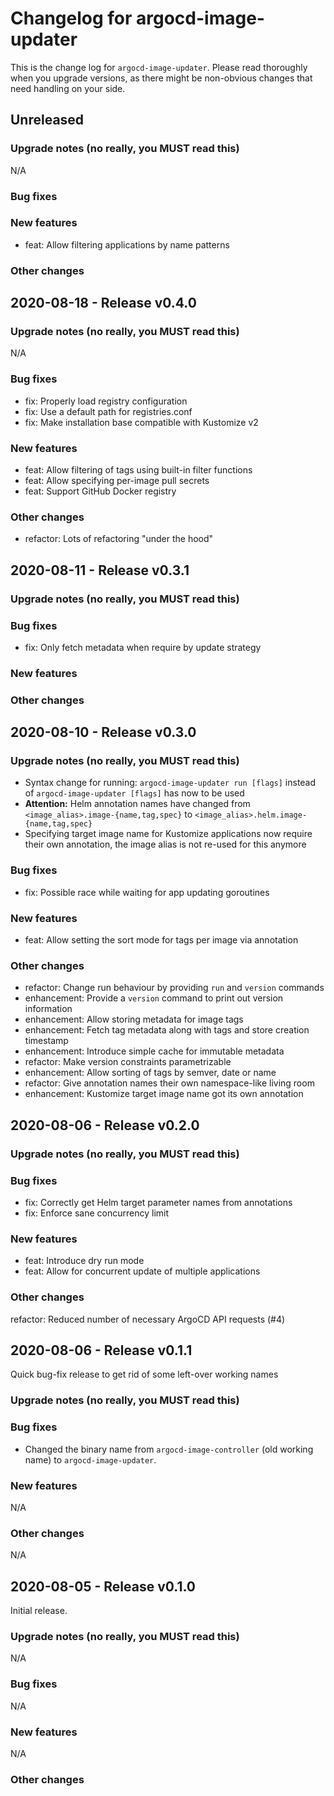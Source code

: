 # Changelog for argocd-image-updater

This is the change log for `argocd-image-updater`. Please read thoroughly
when you upgrade versions, as there might be non-obvious changes that need
handling on your side.

## Unreleased

### Upgrade notes (no really, you MUST read this)

N/A

### Bug fixes

### New features

* feat: Allow filtering applications by name patterns

### Other changes

## 2020-08-18 - Release v0.4.0

### Upgrade notes (no really, you MUST read this)

N/A

### Bug fixes

* fix: Properly load registry configuration
* fix: Use a default path for registries.conf
* fix: Make installation base compatible with Kustomize v2

### New features

* feat: Allow filtering of tags using built-in filter functions
* feat: Allow specifying per-image pull secrets
* feat: Support GitHub Docker registry

### Other changes

* refactor: Lots of refactoring "under the hood"

## 2020-08-11 - Release v0.3.1

### Upgrade notes (no really, you MUST read this)

### Bug fixes

* fix: Only fetch metadata when require by update strategy

### New features

### Other changes

## 2020-08-10 - Release v0.3.0

### Upgrade notes (no really, you MUST read this)

* Syntax change for running: `argocd-image-updater run [flags]` instead of `argocd-image-updater [flags]` has now to be used
* **Attention:** Helm annotation names have changed from `<image_alias>.image-{name,tag,spec}` to `<image_alias>.helm.image-{name,tag,spec}`
* Specifying target image name for Kustomize applications now require their own annotation, the image alias is not re-used for this anymore

### Bug fixes

* fix: Possible race while waiting for app updating goroutines

### New features

* feat: Allow setting the sort mode for tags per image via annotation

### Other changes

* refactor: Change run behaviour by providing `run` and `version` commands
* enhancement: Provide a `version` command to print out version information
* enhancement: Allow storing metadata for image tags
* enhancement: Fetch tag metadata along with tags and store creation timestamp
* enhancement: Introduce simple cache for immutable metadata
* refactor: Make version constraints parametrizable
* enhancement: Allow sorting of tags by semver, date or name
* refactor: Give annotation names their own namespace-like living room
* enhancement: Kustomize target image name got its own annotation

## 2020-08-06 - Release v0.2.0

### Upgrade notes (no really, you MUST read this)

### Bug fixes

* fix: Correctly get Helm target parameter names from annotations
* fix: Enforce sane concurrency limit

### New features

* feat: Introduce dry run mode
* feat: Allow for concurrent update of multiple applications

### Other changes

refactor: Reduced number of necessary ArgoCD API requests (#4)

## 2020-08-06 - Release v0.1.1

Quick bug-fix release to get rid of some left-over working names

### Upgrade notes (no really, you MUST read this)

### Bug fixes

* Changed the binary name from `argocd-image-controller` (old working name) to
`argocd-image-updater`.

### New features

N/A

### Other changes

N/A

## 2020-08-05 - Release v0.1.0

Initial release.

### Upgrade notes (no really, you MUST read this)

N/A

### Bug fixes

N/A

### New features

N/A

### Other changes
